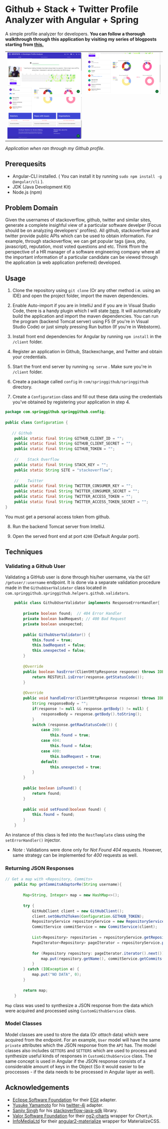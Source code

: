 # Github + Stack + Twitter Profile Analyzer with Angular + Spring

A simple profile analyzer for developers. **You can follow a thorough walkthrough through this application by visiting my series of blogposts starting from [this.](https://dasunpubudu.wordpress.com/2018/01/13/creating-a-github-profile-analyzer-with-spring-boot-angular-part-i-introduction/)**


|        |           |
| ------------- |:-------------:|
| ![Application Screenshot](doc/screenshots/14.png)     | ![Application Screenshot](doc/screenshots/15.png)|
| ![Application Screenshot](doc/screenshots/16.png)    |       |


_Application when ran through my Github profile_.

## Prerequesits

* Angular-CLI installed. ( You can install it by running ``sudo npm install -g @angular/cli`` ).
* JDK (Java Development Kit)
* Node.js  (npm)

## Problem Domain

Given the usernames of stackoverflow, github, twitter and similar sites,
generate a complete insighful view of a particular software develper
(Focus should be on analyzing developers' profiles). All github,
stackoverflow and twitter provide public APIs which can be used to obtain
information. For example, through stackoverflow, we can get popular tags
(java, php, javascript), reputation, most voted questions and etc. Think
ffrom the perspective of a HR manager of a software engineering
company where all the important information of a particular candidate can
be viewed through the application (a web application preferred)
developed.

## Usage

1. Clone the repository using `git clone` (Or any other method i.e. using an IDE) and open the project folder, import the maven dependencies.
2. Enable Auto-import if you are in IntelliJ and if you are in Visual Studio Code, there is a handy plugin which I will state [here](https://marketplace.visualstudio.com/items?itemName=georgewfraser.vscode-javac). It will automatically build the application and import the maven dependencies. You can run the program (backend Tomcat server) using F5 (If you're in Visual Studio Code) or just simply pressing Run button (If you're in Webstorm).
3. Install front end dependencies for Angular by running `npm install` in the `/client` folder.
4. Register an application in Github, Stackexchange, and Twitter and obtain your credentials.

5. Start the front end server by running `ng serve` . Make sure you're in `/client` folder.

6. Create a package called `config` in `com/springgithub/springgithub` directory.

7. Create a `Configuration` class and fill out these data using the credentials you've obtained by registering your application in step 4.

```java
package com.springgithub.springgithub.config;

public class Configuration {
   
   // Github
    public static final String GITHUB_CLIENT_ID = "";
    public static final String GITHUB_CLIENT_SECRET = "";
    public static final String GITHUB_TOKEN = "";
    
    //    Stack Overflow
    public static final String STACK_KEY = "";
    public static String SITE = "stackoverflow";
    
    //    Twitter
    public static final String TWITTER_CONSUMER_KEY = "";
    public static final String TWITTER_CONSUMER_SECRET = "";
    public static final String TWITTER_ACCESS_TOKEN = "";
    public static final String TWITTER_ACCESS_TOKEN_SECRET = "";
}

```

You must get a personal access token from github.

8. Run the backend Tomcat server from IntelliJ.

9. Open the served front end at port `4200` (Default Angular port).

## Techniques

### Validating a Github User

Validating a GitHub user is done through his/her username, via the `GET /getuser/:username` endpoint. It is done via a separate validation procedure made in the `GithubUserValidator` class located in `com.springgithub.springgithub.helpers.github.validators`. 

```java
    public class GithubUserValidator implements ResponseErrorHandler{
    
        private boolean found;  // 404 Error Handler
        private boolean badRequest; // 400 Bad Request
        private boolean unexpected;
    
        public GithubUserValidator() {
            this.found = true;
            this.badRequest = false;
            this.unexpected = false;
        }
    
        @Override
        public boolean hasError(ClientHttpResponse response) throws IOException {
            return RESTUtil.isError(response.getStatusCode());
        }
    
        @Override
        public void handleError(ClientHttpResponse response) throws IOException {
            String responseBody = "";
            if(response != null && response.getBody() != null) {
                responseBody = response.getBody().toString();
            }
            switch (response.getRawStatusCode()) {
                case 200:
                    this.found = true;
                case 404:
                    this.found = false;
                case 400:
                    this.badRequest = true;
                default:
                    this.unexpected = true;
            }
        }
    
        public boolean isFound() {
            return found;
        }
    
        public void setFound(boolean found) {
            this.found = found;
        }
    }

```
An instance of this class is fed into the `RestTemplate` class using the `setErrorHandler()` injector.

* _Note_ : Validations were done only for *Not Found 404* requests. However, same strategy can be implemented for *400* requests as well.

### Returning JSON Responses

```java
// Get a map with <Repository, Commits>
    public Map getCommitsAdaptorRe(String username){

        Map<String, Integer> map = new HashMap<>();

        try {
            GitHubClient client = new GitHubClient();
            client.setOAuth2Token(Configuration.GITHUB_TOKEN);
            RepositoryService repositoryService = new RepositoryService(client);
            CommitService commitService = new CommitService(client);

            List<Repository> repositories = repositoryService.getRepositories(username);
            PageIterator<Repository> pageIterator = repositoryService.pageRepositories(username, 1, 10);

            for (Repository repository: pageIterator.iterator().next()) {
                map.put(repository.getName(), commitService.getCommits(repository).size());
            }
        } catch (IOException e) {
            map.put("NO DATA", 0);
        }

        return map;
    }
```

`Map` class was used to synthesize a JSON response from the data which were acquired and processed using `CustomGithubService` class.

### Model Classes

Model classes are used to store the data (Or _attach_ data) which were acquired from the endpoint. For an example, `User` model will have the same `private` attributes which the JSON response from the `API` has. The model classes also includes `GETTERS` and `SETTERS` which are used to process and synthesize useful kinds of responses in `CustomGithubService` class. The same concept is used in Angular if the JSON response consists of a considerable amount of keys in the Object (So it would easier to be proccesses - if the data needs to be processed in Angular layer as well). 


## Acknowledgements

* [Eclipse Software Foundation](http://www.eclipse.org/org/) for their [EGit](https://github.com/eclipse/egit-github/tree/master/org.eclipse.egit.github.core) adapter.
* [Yusuke Yamamoto](https://github.com/yusuke) for his [twitter-4j](https://github.com/yusuke/twitter4j) adapter.
* [Sanjiv Singh](https://github.com/sanjivsingh) for his [stackoverflow-java-sdk](https://github.com/sanjivsingh/stackoverflow-java-sdk) library.
* [Valor Software Foundation](https://valor-software.com/ng2-charts/) for their [ng2-charts](https://github.com/valor-software/ng2-charts) wrapper for _Chart.js_.
* [InfoMediaLtd](https://github.com/InfomediaLtd) for their [angular2-materialize](https://github.com/InfomediaLtd/angular2-materialize) wrapper for MaterializeCSS. 




